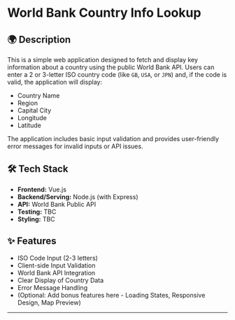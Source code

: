 # World Bank Country Info Lookup

## 🌍 Description

This is a simple web application designed to fetch and display key information about a country using the public World Bank API. Users can enter a 2 or 3-letter ISO country code (like `GB`, `USA`, or `JPN`) and, if the code is valid, the application will display:

* Country Name
* Region
* Capital City
* Longitude
* Latitude

The application includes basic input validation and provides user-friendly error messages for invalid inputs or API issues.

## 🛠️ Tech Stack

* **Frontend:** Vue.js
* **Backend/Serving:** Node.js (with Express)
* **API:** World Bank Public API
* **Testing:** TBC
* **Styling:** TBC

## ✨ Features

* ISO Code Input (2-3 letters)
* Client-side Input Validation
* World Bank API Integration
* Clear Display of Country Data
* Error Message Handling
* (Optional: Add bonus features here - Loading States, Responsive Design, Map Preview)

---
